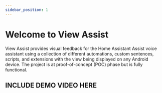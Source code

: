 ```yaml
---
sidebar_position: 1
---
```


# Welcome to View Assist

View Assist provides visual feedback for the Home Assistant Assist voice assistant using a collection of different automations, custom sentences, scripts, and extensions with the view being displayed on any Android device. The project is at proof-of-concept (POC) phase but is fully functional.

## INCLUDE DEMO VIDEO HERE